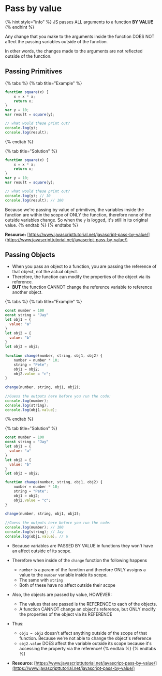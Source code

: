 # Pass by value

{% hint style="info" %}
JS passes ALL arguments to a function **BY VALUE**
{% endhint %}

Any change that you make to the arguments inside the function DOES NOT affect the passing variables outside of the function.

In other words, the changes made to the arguments are not reflected outside of the function.

## Passing Primitives

{% tabs %}
{% tab title="Example" %}
```javascript
function square(x) {
    x = x * x;
    return x;
}
var y = 10;
var result = square(y);

// what would these print out?
console.log(y);
console.log(result);
```
{% endtab %}

{% tab title="Solution" %}
```javascript
function square(x) {
    x = x * x;
    return x;
}
var y = 10;
var result = square(y);

// what would these print out?
console.log(y); // 10
console.log(result); // 100
```

Because we're passing by value of primitives, the variables inside the function are within the scope of ONLY the function, therefore none of the outside variables change. So when the `y` is logged, it's still in its original value.
{% endtab %}
{% endtabs %}

**Resource:** [https://www.javascripttutorial.net/javascript-pass-by-value/](https://www.javascripttutorial.net/javascript-pass-by-value/)

## Passing Objects

* When you pass an object to a function, you are passing the reference of that object, not the actual object. 
* Therefore, the function can modify the properties of the object via its reference.
* **BUT** the function CANNOT change the reference variable to reference another object. 

{% tabs %}
{% tab title="Example" %}
```javascript
const number = 100
const string = "Jay"
let obj1 = {
  value: "a"
}
let obj2 = {
  value: "b"
}
let obj3 = obj2;
 
function change(number, string, obj1, obj2) {
    number = number * 10;
    string = "Pete";
    obj1 = obj2;
    obj2.value = "c";
}
 
change(number, string, obj1, obj2);
 
//Guess the outputs here before you run the code: 
console.log(number); 
console.log(string);
console.log(obj1.value);
```
{% endtab %}

{% tab title="Solution" %}
```javascript
const number = 100
const string = "Jay"
let obj1 = {
  value: "a"
}
let obj2 = {
  value: "b"
}
let obj3 = obj2;

function change(number, string, obj1, obj2) {
    number = number * 10;
    string = "Pete";
    obj1 = obj2;
    obj2.value = "c";
}
 
change(number, string, obj1, obj2);
 
//Guess the outputs here before you run the code: 
console.log(number); // 100
console.log(string); // Jay
console.log(obj1.value); // a
```

* Because variables are PASSED BY VALUE in functions they won't have an affect outside of its scope. 
* Therefore when inside of the `change` function the following happens
  * `number` is a param of the function and therefore ONLY assigns a value to the `number` variable inside its scope. 
  * The same with `string`
  * Both of these have no affect outside their scope
* Also, the objects are passed by value, HOWEVER:
  * The values that are passed is the REFERENCE to each of the objects.
  * A function CANNOT change an object's reference, but ONLY modify the properties of the object via its REFERENCE
* Thus:
  * `obj1 = obj2` doesn't affect anything outside of the scope of that function. Because we're not able to change the object's reference
  * `obj2.value` DOES affect the variable outside its scope because it's accessing the property via the reference!
{% endtab %}
{% endtabs %}

* **Resource**: [https://www.javascripttutorial.net/javascript-pass-by-value/](https://www.javascripttutorial.net/javascript-pass-by-value/)

